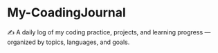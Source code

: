 # My-CoadingJournal
✍️ A daily log of my coding practice, projects, and learning progress — organized by topics, languages, and goals.
